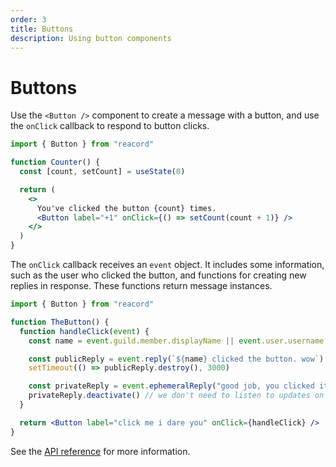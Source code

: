 ```yaml
---
order: 3
title: Buttons
description: Using button components
---
```


# Buttons

Use the `<Button />` component to create a message with a button, and use the `onClick` callback to respond to button clicks.

```jsx
import { Button } from "reacord"

function Counter() {
  const [count, setCount] = useState(0)

  return (
    <>
      You've clicked the button {count} times.
      <Button label="+1" onClick={() => setCount(count + 1)} />
    </>
  )
}
```

The `onClick` callback receives an `event` object. It includes some information, such as the user who clicked the button, and functions for creating new replies in response. These functions return message instances.

```jsx
import { Button } from "reacord"

function TheButton() {
  function handleClick(event) {
    const name = event.guild.member.displayName || event.user.username

    const publicReply = event.reply(`${name} clicked the button. wow`)
    setTimeout(() => publicReply.destroy(), 3000)

    const privateReply = event.ephemeralReply("good job, you clicked it")
    privateReply.deactivate() // we don't need to listen to updates on this
  }

  return <Button label="click me i dare you" onClick={handleClick} />
}
```

See the [API reference](/api) for more information.
